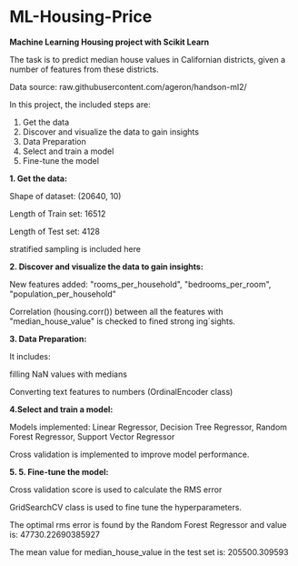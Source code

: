 # ML-Housing-Price
 
**Machine Learning Housing project with Scikit Learn**
 
 The task is to predict median house values in Californian districts, given a number of features from these districts.
 
 Data source: raw.githubusercontent.com/ageron/handson-ml2/

In this project, the included steps are:

1. Get the data
2. Discover and visualize the data to gain insights
3. Data Preparation
4. Select and train a model
5. Fine-tune the model


**1. Get the data:**

Shape of dataset: (20640, 10)

Length of Train set: 16512

Length of Test set: 4128

stratified sampling is included here


**2. Discover and visualize the data to gain insights:**

New features added: "rooms_per_household", "bedrooms_per_room", "population_per_household"

Correlation (housing.corr()) between all the features with "median_house_value" is checked to fined strong ing´sights.


**3. Data Preparation:**

It includes:

filling NaN values with medians

Converting text features to numbers (OrdinalEncoder class)


**4.Select and train a model:**

Models implemented: Linear Regressor, Decision Tree Regressor, Random Forest Regressor, Support Vector Regressor

Cross validation is implemented to improve model performance.


**5. 5. Fine-tune the model:**

Cross validation score is used to calculate the RMS error

GridSearchCV class is used to fine tune the hyperparameters.

The optimal rms error is found by the Random Forest Regressor and value is: 47730.22690385927

The mean value for median_house_value in the test set is: 205500.309593

